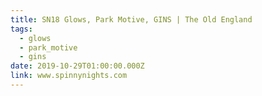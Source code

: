 ```yaml
---
title: SN18 Glows, Park Motive, GINS | The Old England
tags:
  - glows
  - park_motive
  - gins
date: 2019-10-29T01:00:00.000Z
link: www.spinnynights.com
---
```

